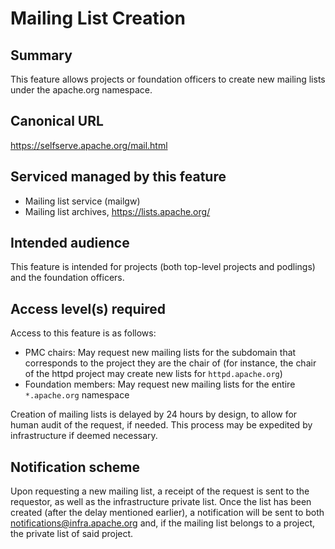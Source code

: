 # Mailing List Creation

## Summary
This feature allows projects or foundation officers to create new mailing lists under the 
apache.org namespace.

## Canonical URL
https://selfserve.apache.org/mail.html

## Serviced managed by this feature
- Mailing list service (mailgw)
- Mailing list archives, https://lists.apache.org/

## Intended audience
This feature is intended for projects (both top-level projects and podlings) and the foundation officers.

## Access level(s) required
Access to this feature is as follows:
- PMC chairs: May request new mailing lists for the subdomain that corresponds to the project they are the chair of (for instance, the chair of the httpd project may create new lists for `httpd.apache.org`)
- Foundation members: May request new mailing lists for the entire `*.apache.org` namespace

Creation of mailing lists is delayed by 24 hours by design, to allow for human audit of the request, if needed.
This process may be expedited by infrastructure if deemed necessary.

## Notification scheme
Upon requesting a new mailing list, a receipt of the request is sent to the requestor, as well as the infrastructure private list.
Once the list has been created (after the delay mentioned earlier), a notification will be sent to both 
[notifications@infra.apache.org](https://lists.apache.org/list.html?notifications@infra.apache.org) and, 
if the mailing list belongs to a project, the private list of said project.
